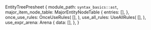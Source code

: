 EntityTreePresheet {
    module_path: `syntax_basics::ast`,
    major_item_node_table: MajorEntityNodeTable {
        entries: [],
    },
    once_use_rules: OnceUseRules(
        [],
    ),
    use_all_rules: UseAllRules(
        [],
    ),
    use_expr_arena: Arena {
        data: [],
    },
}
